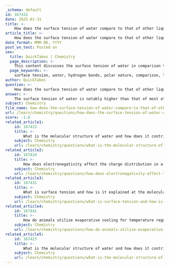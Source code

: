 ```yaml
---
_schema: default
id: 167432
date: 2025-01-31
title: >-
    How does the surface tension of water compare to that of other liquids?
article_title: >-
    How does the surface tension of water compare to that of other liquids?
date_format: MMM DD, YYYY
post_on_text: Posted on
seo:
  title: QuickTakes | Chemistry
  page_description: >-
    This content discusses the surface tension of water in comparison to other liquids, highlighting its high surface tension due to hydrogen bonding and polar characteristics, as well as its implications for biological and physical phenomena.
  page_keywords: >-
    surface tension, water, hydrogen bonds, polar nature, comparison, liquids, organic solvents, mercury, cohesive forces, temperature effects, biological processes
author: QuickTakes
question: >-
    How does the surface tension of water compare to that of other liquids?
answer: >-
    The surface tension of water is notably higher than that of most other liquids, primarily due to its polar nature and the hydrogen bonds formed between water molecules. At 20 °C (68 °F), water has a surface tension of approximately 72.8 mN/m (or 0.07275 joule per square meter). This high surface tension allows water to exhibit unique behaviors, such as enabling small objects, like a paper clip, to float on its surface despite being denser than water.\n\nIn comparison to other liquids, water's surface tension is relatively high. For instance, organic liquids such as benzene and various alcohols have lower surface tensions, typically ranging from about 20 to 30 mN/m. On the other hand, mercury, a liquid metal, has an exceptionally high surface tension of nearly 500 mN/m, making it the liquid with the highest known surface tension.\n\nThe phenomenon of surface tension arises from the cohesive forces between liquid molecules at the surface, which are more strongly attracted to each other than to the air above. This results in the surface behaving like a stretched elastic sheet, minimizing the surface area. As temperature increases, the surface tension of liquids generally decreases due to the increased kinetic energy of the molecules, which disrupts the intermolecular forces.\n\nIn summary, water's surface tension is among the highest for common liquids, surpassed only by mercury, and is significantly greater than that of many organic solvents. This property plays a crucial role in various biological and physical processes, including the ability of certain insects to walk on water and the behavior of water droplets.
subject: Chemistry
file_name: how-does-the-surface-tension-of-water-compare-to-that-of-other-liquids.md
url: /learn/chemistry/questions/how-does-the-surface-tension-of-water-compare-to-that-of-other-liquids
score: -1.0
related_article1:
    id: 167423
    title: >-
        What is the molecular structure of water and how does it contribute to its polarity?
    subject: Chemistry
    url: /learn/chemistry/questions/what-is-the-molecular-structure-of-water-and-how-does-it-contribute-to-its-polarity
related_article2:
    id: 167424
    title: >-
        How does electronegativity affect the charge distribution in a water molecule?
    subject: Chemistry
    url: /learn/chemistry/questions/how-does-electronegativity-affect-the-charge-distribution-in-a-water-molecule
related_article3:
    id: 167431
    title: >-
        What is surface tension and how is it explained at the molecular level?
    subject: Chemistry
    url: /learn/chemistry/questions/what-is-surface-tension-and-how-is-it-explained-at-the-molecular-level
related_article4:
    id: 167441
    title: >-
        How do animals utilize evaporative cooling for temperature regulation?
    subject: Chemistry
    url: /learn/chemistry/questions/how-do-animals-utilize-evaporative-cooling-for-temperature-regulation
related_article5:
    id: 167423
    title: >-
        What is the molecular structure of water and how does it contribute to its polarity?
    subject: Chemistry
    url: /learn/chemistry/questions/what-is-the-molecular-structure-of-water-and-how-does-it-contribute-to-its-polarity
---
```


&nbsp;